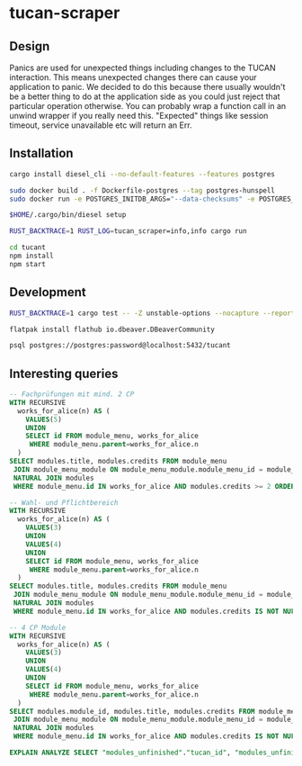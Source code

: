 # tucan-scraper

## Design

Panics are used for unexpected things including changes to the TUCAN interaction.
This means unexpected changes there can cause your application to panic. We decided to do this because there usually wouldn't be a better thing to do at the application side as you could just reject that particular operation otherwise. You can probably wrap a function call in an unwind wrapper if you really need this. "Expected" things like session timeout, service unavailable etc will return an Err.

## Installation

```bash
cargo install diesel_cli --no-default-features --features postgres

sudo docker build . -f Dockerfile-postgres --tag postgres-hunspell
sudo docker run -e POSTGRES_INITDB_ARGS="--data-checksums" -e POSTGRES_PASSWORD=password -p 5432:5432 -it postgres-hunspell

$HOME/.cargo/bin/diesel setup

RUST_BACKTRACE=1 RUST_LOG=tucan_scraper=info,info cargo run

cd tucant
npm install
npm start
```

##  Development

```bash
RUST_BACKTRACE=1 cargo test -- -Z unstable-options --nocapture --report-time

flatpak install flathub io.dbeaver.DBeaverCommunity

psql postgres://postgres:password@localhost:5432/tucant
```

## Interesting queries

```sql
-- Fachprüfungen mit mind. 2 CP
WITH RECURSIVE
  works_for_alice(n) AS (
    VALUES(5)
    UNION
    SELECT id FROM module_menu, works_for_alice
     WHERE module_menu.parent=works_for_alice.n
  )
SELECT modules.title, modules.credits FROM module_menu
 JOIN module_menu_module ON module_menu_module.module_menu_id = module_menu.id
 NATURAL JOIN modules
 WHERE module_menu.id IN works_for_alice AND modules.credits >= 2 ORDER BY modules.credits ASC;

-- Wahl- und Pflichtbereich
WITH RECURSIVE
  works_for_alice(n) AS (
    VALUES(3)
	UNION
	VALUES(4)
    UNION
    SELECT id FROM module_menu, works_for_alice
     WHERE module_menu.parent=works_for_alice.n
  )
SELECT modules.title, modules.credits FROM module_menu
 JOIN module_menu_module ON module_menu_module.module_menu_id = module_menu.id
 NATURAL JOIN modules
 WHERE module_menu.id IN works_for_alice AND modules.credits IS NOT NULL ORDER BY modules.credits ASC;

-- 4 CP Module
WITH RECURSIVE
  works_for_alice(n) AS (
    VALUES(3)
	UNION
	VALUES(4)
    UNION
    SELECT id FROM module_menu, works_for_alice
     WHERE module_menu.parent=works_for_alice.n
  )
SELECT modules.module_id, modules.title, modules.credits FROM module_menu
 JOIN module_menu_module ON module_menu_module.module_menu_id = module_menu.id
 NATURAL JOIN modules
 WHERE module_menu.id IN works_for_alice AND modules.credits IS NOT NULL AND modules.credits = 4 ORDER BY modules.credits ASC;

EXPLAIN ANALYZE SELECT "modules_unfinished"."tucan_id", "modules_unfinished"."title", ts_headline('tucan', (((((((("modules_unfinished"."module_id" || ' ')) || "modules_unfinished"."title")) || ' ')) || "modules_unfinished"."content")), websearch_to_tsquery('tucan', 'papierprüfung')), ts_rank_cd(tsv, websearch_to_tsquery('tucan', 'papierprüfung'), 1) FROM "modules_unfinished" WHERE tsv @@ websearch_to_tsquery('tucan', 'papierprüfung') ORDER BY ts_rank_cd(tsv, websearch_to_tsquery('tucan', 'papierprüfung'), 1) DESC;s
```
